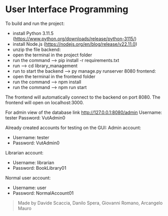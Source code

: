 # User Interface Programming
To build and run the project:
- install Python 3.11.5 (https://www.python.org/downloads/release/python-3115/)
- install Node.js (https://nodejs.org/en/blog/release/v22.11.0)
- unzip the file
backend:
- open the terminal in the project folder
- run the command --> pip install -r requirements.txt
- run --> cd library_management
- run to start the backend --> py manage.py runserver 8080
frontend:
- open the terminal in the frontend folder
- run the command --> npm install
- run the command --> npm run start

The frontend will automatically connect to the backend on port 8080.
The frontend will open on localhost:3000.

For admin view of the database link http://127.0.0.1:8080/admin
Username: tester
Password: VutAdmin0

Already created accounts for testing on the GUI:
Admin account:
- Username: tester
- Password: VutAdmin0

Librarian account:
- Username: librarian
- Password: BookLibrary01

Normal user account:
- Username: user
- Password: NormalAccount01

> Made by Davide Scaccia, Danilo Spera, Giovanni Romano, Arcangelo Mauro